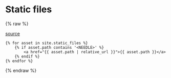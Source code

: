 # Static files

{% raw %}

[source](https://stackoverflow.com/questions/17677094/jekyll-for-loop-over-all-images-in-a-folder)

```liquid
{% for asset in site.static_files %}
    {% if asset.path contains '<NEEDLE>' %}
        <a href="{{ asset.path | relative_url }}">{{ asset.path }}</a>
    {% endif %}
{% endfor %}
```

{% endraw %}
